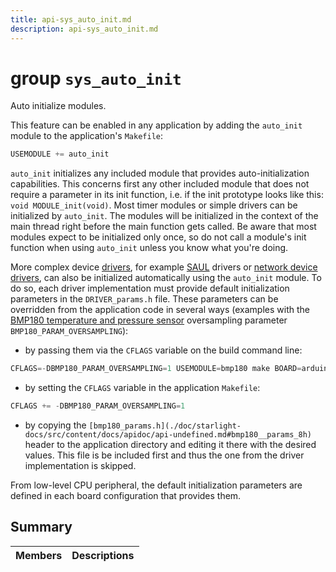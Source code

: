 ```yaml
---
title: api-sys_auto_init.md
description: api-sys_auto_init.md
---
```

# group `sys_auto_init` 

Auto initialize modules.

This feature can be enabled in any application by adding the `auto_init` module to the application's `Makefile`:

```cpp
USEMODULE += auto_init
```

`auto_init` initializes any included module that provides auto-initialization capabilities. This concerns first any other included module that does not require a parameter in its init function, i.e. if the init prototype looks like this: `void MODULE_init(void)`. Most timer modules or simple drivers can be initialized by `auto_init`. The modules will be initialized in the context of the main thread right before the main function gets called. Be aware that most modules expect to be initialized only once, so do not call a module's init function when using `auto_init` unless you know what you're doing.

More complex device [drivers](./doc/starlight-docs/src/content/docs/apidoc/api-undefined.md#group__drivers), for example [SAUL](./doc/starlight-docs/src/content/docs/apidoc/api-undefined.md#group__drivers__saul) drivers or [network device drivers](./doc/starlight-docs/src/content/docs/apidoc/api-undefined.md#group__drivers__netdev), can also be initialized automatically using the `auto_init` module. To do so, each driver implementation must provide default initialization parameters in the `DRIVER_params.h` file. These parameters can be overridden from the application code in several ways (examples with the [BMP180 temperature and pressure sensor](./doc/starlight-docs/src/content/docs/apidoc/api-undefined.md#group__drivers__bmp180) oversampling parameter `BMP180_PARAM_OVERSAMPLING`):

* by passing them via the `CFLAGS` variable on the build command line:

```cpp
CFLAGS=-DBMP180_PARAM_OVERSAMPLING=1 USEMODULE=bmp180 make BOARD=arduino-zero -C examples/default
```

* by setting the `CFLAGS` variable in the application `Makefile`:

```cpp
CFLAGS += -DBMP180_PARAM_OVERSAMPLING=1
```

* by copying the `[bmp180_params.h](./doc/starlight-docs/src/content/docs/apidoc/api-undefined.md#bmp180__params_8h)` header to the application directory and editing it there with the desired values. This file is be included first and thus the one from the driver implementation is skipped.

From low-level CPU peripheral, the default initialization parameters are defined in each board configuration that provides them.

## Summary

 Members                        | Descriptions                                
--------------------------------|---------------------------------------------

